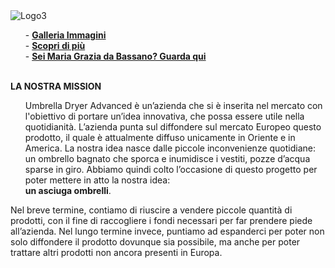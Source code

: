 
<img src="https://user-images.githubusercontent.com/62671277/77656689-86ff7700-6f74-11ea-9265-18794c936979.png" alt="Logo3">
 <ol>
   - <a href="http://umbrelladryeradvanced.github.io/immagini"><strong>Galleria Immagini</strong></a>
   <br/>
   - <a href="https://it.wikipedia.org/wiki/Strage_di_piazza_Fontana"><strong>Scopri di più</strong></a>
   <br/>
   - <a href="https://www.youtube.com/watch?v=PSi09nxiyHA"><strong>Sei Maria Grazia da Bassano? Guarda qui</strong></a>
   <br/>
 </ol>
<br/>
 <strong>LA NOSTRA MISSION</strong>
<br/>
  <ol>
    Umbrella Dryer Advanced è un’azienda che si è inserita nel mercato con l'obiettivo di portare un’idea innovativa, che possa essere         utile nella quotidianità. L’azienda punta sul diffondere sul mercato Europeo questo prodotto, il quale è attualmente diffuso               unicamente in Oriente e in America. La nostra idea nasce dalle piccole inconvenienze quotidiane: un ombrello bagnato che sporca e         inumidisce i vestiti, pozze d’acqua sparse in giro. Abbiamo quindi colto l’occasione di questo progetto per poter mettere in atto la       nostra idea: 
 <br/>
   <strong>un asciuga ombrelli</strong>.
 <br/>
</ol>
Nel breve termine, contiamo di riuscire a vendere piccole quantità di prodotti, con il fine di raccogliere i fondi necessari per far prendere piede all’azienda. Nel lungo termine invece, puntiamo ad espanderci per poter non solo diffondere il prodotto dovunque sia possibile, ma anche per poter trattare altri prodotti non ancora presenti in Europa.
